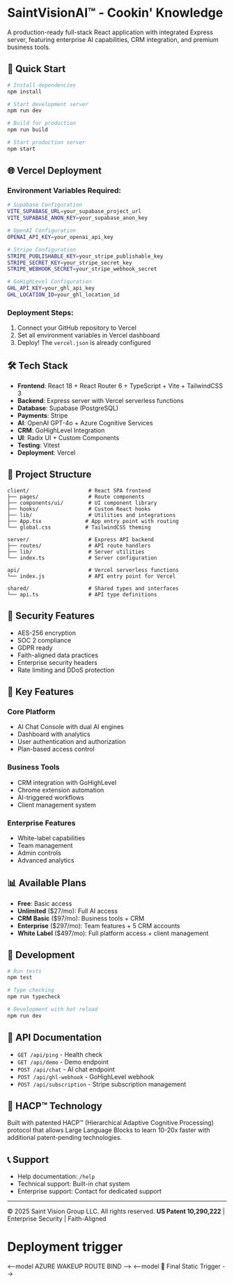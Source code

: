# SaintVisionAI™ - Cookin' Knowledge

A production-ready full-stack React application with integrated Express server, featuring enterprise AI capabilities, CRM integration, and premium business tools.

## 🚀 Quick Start

```bash
# Install dependencies
npm install

# Start development server
npm run dev

# Build for production
npm run build

# Start production server
npm start
```

## 🌐 Vercel Deployment

### Environment Variables Required:

```bash
# Supabase Configuration
VITE_SUPABASE_URL=your_supabase_project_url
VITE_SUPABASE_ANON_KEY=your_supabase_anon_key

# OpenAI Configuration
OPENAI_API_KEY=your_openai_api_key

# Stripe Configuration
STRIPE_PUBLISHABLE_KEY=your_stripe_publishable_key
STRIPE_SECRET_KEY=your_stripe_secret_key
STRIPE_WEBHOOK_SECRET=your_stripe_webhook_secret

# GoHighLevel Configuration
GHL_API_KEY=your_ghl_api_key
GHL_LOCATION_ID=your_ghl_location_id
```

### Deployment Steps:

1. Connect your GitHub repository to Vercel
2. Set all environment variables in Vercel dashboard
3. Deploy! The `vercel.json` is already configured

## 🛠 Tech Stack

- **Frontend**: React 18 + React Router 6 + TypeScript + Vite + TailwindCSS 3
- **Backend**: Express server with Vercel serverless functions
- **Database**: Supabase (PostgreSQL)
- **Payments**: Stripe
- **AI**: OpenAI GPT-4o + Azure Cognitive Services
- **CRM**: GoHighLevel Integration
- **UI**: Radix UI + Custom Components
- **Testing**: Vitest
- **Deployment**: Vercel

## 📁 Project Structure

```
client/                   # React SPA frontend
├── pages/                # Route components
├── components/ui/        # UI component library
├── hooks/                # Custom React hooks
├── lib/                  # Utilities and integrations
├── App.tsx              # App entry point with routing
└── global.css           # TailwindCSS theming

server/                   # Express API backend
├── routes/               # API route handlers
├── lib/                  # Server utilities
└── index.ts              # Server configuration

api/                      # Vercel serverless functions
└── index.js              # API entry point for Vercel

shared/                   # Shared types and interfaces
└── api.ts                # API type definitions
```

## 🔐 Security Features

- AES-256 encryption
- SOC 2 compliance
- GDPR ready
- Faith-aligned data practices
- Enterprise security headers
- Rate limiting and DDoS protection

## 🎯 Key Features

### Core Platform

- AI Chat Console with dual AI engines
- Dashboard with analytics
- User authentication and authorization
- Plan-based access control

### Business Tools

- CRM integration with GoHighLevel
- Chrome extension automation
- AI-triggered workflows
- Client management system

### Enterprise Features

- White-label capabilities
- Team management
- Admin controls
- Advanced analytics

## 📊 Available Plans

- **Free**: Basic access
- **Unlimited** (\$27/mo): Full AI access
- **CRM Basic** (\$97/mo): Business tools + CRM
- **Enterprise** (\$297/mo): Team features + 5 CRM accounts
- **White Label** (\$497/mo): Full platform access + client management

## 🧪 Development

```bash
# Run tests
npm test

# Type checking
npm run typecheck

# Development with hot reload
npm run dev
```

## 📝 API Documentation

- `GET /api/ping` - Health check
- `GET /api/demo` - Demo endpoint
- `POST /api/chat` - AI chat endpoint
- `POST /api/ghl-webhook` - GoHighLevel webhook
- `POST /api/subscription` - Stripe subscription management

## 🌟 HACP™ Technology

Built with patented HACP™ (Hierarchical Adaptive Cognitive Processing) protocol that allows Large Language Blocks to learn 10-20x faster with additional patent-pending technologies.

## 📞 Support

- Help documentation: `/help`
- Technical support: Built-in chat system
- Enterprise support: Contact for dedicated support

---

© 2025 Saint Vision Group LLC. All rights reserved.
**US Patent 10,290,222** | Enterprise Security | Faith-Aligned
# Deployment trigger
<--model AZURE WAKEUP ROUTE BIND -->
<--model 🔁 Final Static Trigger -->
